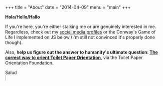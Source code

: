 +++
title = "About"
date = "2014-04-09"
menu = "main"
+++

**Hola/Hello/Hallo**

If you're here, you're either stalking me or are genuinely interested in me. Regardless, check out my [social media profiles](/) or the Conway's Game of Life I implemented on JS below (I'm still not convinced it's properly done though).

Also, **help us figure out the answer to humanity's ultimate question: [The correct way to orient Toilet Paper Orientation](http://toiletpaperorientation.org)**, via the Toilet Paper Orientation Foundation.

Salud
</br>
<canvas id="game" width="500" height="500" style="border:1px solid #d3d3d3;"></div>
<div id="timer"></div>
<script type="text/javascript">
var x = 500;
var y = 500;
var cycles = 1000;
var side = 10;
let board = Array.from(Array(x/side), () => new Array(y/side));
for(i=0;i<x/side;i++){
    for(j=0;j<y/side;j++){
        if(Math.floor(Math.random()*100+1)<=20){
            board[i][j]=1;
        }
        else{
            board[i][j]=0;
        }
    }
}
function sumOfNeighbours(temp_board,i,j){
    var left = i-1;
    var right = i+1;
    var up = j-1;
    var down = j+1;
    if(i==0){
        left = x/side-1;
    }
    else if(i == x/side-1){
        right = 0;
    }
    if(j==0){
        up = y/side-1;
    }
    else if(j == y/side-1){
        down = 0;
    }
    return (temp_board[left][up]+temp_board[i][up]+temp_board[right][up]+temp_board[left][j]+temp_board[right][j]+temp_board[left][down]+temp_board[i][down]+temp_board[right][down]);
}
var c = document.getElementById("game");
var ctx = c.getContext("2d");
var cycle_time = 1000;
var total_time = cycle_time * cycles;
var my_interval = setInterval(function(){
    let previous_board = JSON.parse(JSON.stringify(board));
    $("#timer").html("Cycles left:"+(total_time/cycle_time-1)+".");
    for(i=0;i<x/side;i++){
		for(j=0;j<y/side;j++){
            //check for neighbours
			if(previous_board[i][j] == 1){
                if(sumOfNeighbours(previous_board,i,j) < 2 || sumOfNeighbours(previous_board,i,j) > 3){
                    board[i][j] = 0;//dies
                }
            }
            else{
                if(sumOfNeighbours(previous_board,i,j) == 3){
                    board[i][j] = 1;//lives
                }
            }
		}
	}
    for(i=0;i<x/side;i++){
		for(j=0;j<y/side;j++){
			if(board[i][j]==1){
                ctx.fillStyle = "black";
			    ctx.fillRect(i*10, j*10, 10, 10);
            }
            else{
                ctx.fillStyle = "white";
			    ctx.fillRect(i*10, j*10, 10, 10);
            }
		}
	}
    total_time -= cycle_time;
    if(total_time<=0){
        clearInterval(my_interval);
    }
}, cycle_time);
</script>